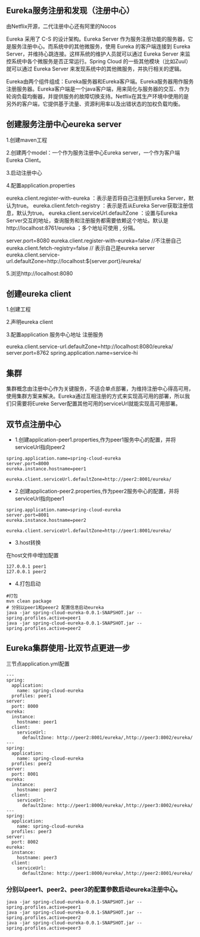 ## Eureka服务注册和发现（注册中心）

由Netflix开源，二代注册中心还有阿里的Nocos

Eureka 采用了 C-S 的设计架构。Eureka Server 作为服务注册功能的服务器，它是服务注册中心。而系统中的其他微服务，使用 Eureka 的客户端连接到 Eureka Server，并维持心跳连接。这样系统的维护人员就可以通过 Eureka Server 来监控系统中各个微服务是否正常运行。Spring Cloud 的一些其他模块（比如Zuul）就可以通过 Eureka Server 来发现系统中的其他微服务，并执行相关的逻辑。

Eureka由两个组件组成：Eureka服务器和Eureka客户端。Eureka服务器用作服务注册服务器。Eureka客户端是一个java客户端，用来简化与服务器的交互、作为轮询负载均衡器，并提供服务的故障切换支持。Netflix在其生产环境中使用的是另外的客户端，它提供基于流量、资源利用率以及出错状态的加权负载均衡。


## 创建服务注册中心eureka server

1.创建maven工程

2.创建两个model：一个作为服务注册中心Eureka server，一个作为客户端Eureka Client。

3.启动注册中心

4.配置application.properties

eureka.client.register-with-eureka ：表示是否将自己注册到Eureka Server，默认为true。
eureka.client.fetch-registry ：表示是否从Eureka Server获取注册信息，默认为true。
eureka.client.serviceUrl.defaultZone ：设置与Eureka Server交互的地址，查询服务和注册服务都需要依赖这个地址。默认是http://localhost:8761/eureka ；多个地址可使用 , 分隔。

server.port=8080
eureka.client.register-with-eureka=false  //不注册自己
eureka.client.fetch-registry=false  // 表示自己是eureka server
eureka.client.service-url.defaultZone=http://localhost:${server.port}/eureka/

 5.浏览http://localhost:8080



## 创建eureka client

1.创建工程

2.声明eureka client

3.配置application  服务中心地址   注册服务

eureka.client.service-url.defaultZone=http://localhost:8080/eureka/
server.port=8762
spring.application.name=service-hi


## 集群

集群概念由注册中心作为关键服务，不适合单点部署，为维持注册中心得高可用，使用集群方案来解决。Eureka通过互相注册的方式来实现高可用的部署，所以我们只需要将Eureke Server配置其他可用的serviceUrl就能实现高可用部署。

## 双节点注册中心

- 1.创建application-peer1.properties,作为peer1服务中心的配置，并将serviceUrl指向peer2

```
spring.application.name=spring-cloud-eureka
server.port=8000
eureka.instance.hostname=peer1

eureka.client.serviceUrl.defaultZone=http://peer2:8001/eureka/

```
- 2.创建application-peer2.properties,作为peer2服务中心的配置，并将serviceUrl指向peer1

```
spring.application.name=spring-cloud-eureka
server.port=8001
eureka.instance.hostname=peer2

eureka.client.serviceUrl.defaultZone=http://peer1:8001/eureka/

```
- 3.host转换

在host文件中增加配置
```
127.0.0.1 peer1
127.0.0.1 peer2
```

- 4.打包启动
```
#打包
mvn clean package
# 分别以peer1和peeer2 配置信息启动eureka
java -jar spring-cloud-eureka-0.0.1-SNAPSHOT.jar --spring.profiles.active=peer1
java -jar spring-cloud-eureka-0.0.1-SNAPSHOT.jar --spring.profiles.active=peer2
```

## Eureka集群使用-比双节点更进一步

三节点application.yml配置

```
---
spring:
  application:
    name: spring-cloud-eureka
  profiles: peer1
server:
  port: 8000
eureka:
  instance:
    hostname: peer1
  client:
    serviceUrl:
      defaultZone: http://peer2:8001/eureka/,http://peer3:8002/eureka/
---
spring:
  application:
    name: spring-cloud-eureka
  profiles: peer2
server:
  port: 8001
eureka:
  instance:
    hostname: peer2
  client:
    serviceUrl:
      defaultZone: http://peer1:8000/eureka/,http://peer3:8002/eureka/
---
spring:
  application:
    name: spring-cloud-eureka
  profiles: peer3
server:
  port: 8002
eureka:
  instance:
    hostname: peer3
  client:
    serviceUrl:
      defaultZone: http://peer1:8000/eureka/,http://peer2:8001/eureka/

```

### 分别以peer1、peer2、peer3的配置参数启动eureka注册中心。
```
java -jar spring-cloud-eureka-0.0.1-SNAPSHOT.jar --spring.profiles.active=peer1
java -jar spring-cloud-eureka-0.0.1-SNAPSHOT.jar --spring.profiles.active=peer2
java -jar spring-cloud-eureka-0.0.1-SNAPSHOT.jar --spring.profiles.active=peer3
```

